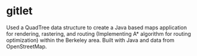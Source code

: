 # gitlet
Used a QuadTree data structure to create a Java based maps application for rendering, rastering, and routing (Implementing A* algorithm for routing optimization) within the Berkeley area. Built with Java and data from OpenStreetMap.
